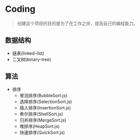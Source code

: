 # Coding

> 创建这个项目的目的是为了在工作之余，提高自己的编程能力。

## 数据结构

- 链表(linked-list)
- 二叉树(binary-tree)

## 算法

- 排序
  - 冒泡排序(BubbleSort.js)
  - 选择排序(SelectionSort.js)
  - 插入排序(InsertionSort.js)
  - 希尔排序(ShellSort.js)
  - 归并排序(MergeSort.js)
  - 堆排序(HeapSort.js)
  - 快速排序(QuickSort.js)

